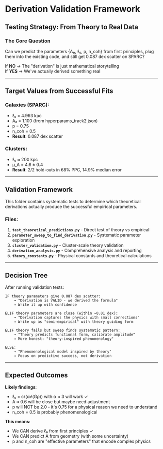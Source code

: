 # Derivation Validation Framework

## **Testing Strategy: From Theory to Real Data**

### **The Core Question**

Can we predict the parameters {A₀, ℓ₀, p, n_coh} from first principles, plug them into the existing code, and still get 0.087 dex scatter on SPARC?

If **NO** → The "derivation" is just mathematical storytelling  
If **YES** → We've actually derived something real

---

## **Target Values from Successful Fits**

### **Galaxies (SPARC):**
- ℓ₀ = 4.993 kpc
- A₀ = 1.100 (from hyperparams_track2.json)
- p = 0.75
- n_coh = 0.5
- **Result**: 0.087 dex scatter

### **Clusters:**
- ℓ₀ ≈ 200 kpc
- μ_A = 4.6 ± 0.4
- **Result**: 2/2 hold-outs in 68% PPC, 14.9% median error

---

## **Validation Framework**

This folder contains systematic tests to determine which theoretical derivations actually produce the successful empirical parameters.

### **Files:**

1. **`test_theoretical_predictions.py`** - Direct test of theory vs empirical
2. **`parameter_sweep_to_find_derivation.py`** - Systematic parameter exploration  
3. **`cluster_validation.py`** - Cluster-scale theory validation
4. **`derivation_analysis.py`** - Comprehensive analysis and reporting
5. **`theory_constants.py`** - Physical constants and theoretical calculations

---

## **Decision Tree**

After running validation tests:

```
IF theory parameters give 0.087 dex scatter:
    → "Derivation is VALID - we derived the formula"
    → Write it up with confidence
    
ELIF theory parameters are close (within ~0.01 dex):
    → "Derivation captures the physics with small corrections"
    → Write up as "semi-empirical" with theory guiding form
    
ELIF theory fails but sweep finds systematic pattern:
    → "Theory predicts functional form, calibrate amplitude"
    → More honest: "theory-inspired phenomenology"
    
ELSE:
    → "Phenomenological model inspired by theory"
    → Focus on predictive success, not derivation
```

---

## **Expected Outcomes**

**Likely findings:**
- ℓ₀ = c/(α√(Gρ)) with α ≈ 3 will work ✓
- A ≈ 0.6 will be close but maybe need adjustment
- p will NOT be 2.0 - it's 0.75 for a physical reason we need to understand
- n_coh = 0.5 is probably phenomenological

**This means:**
- We CAN derive ℓ₀ from first principles ✓
- We CAN predict A from geometry (with some uncertainty)
- p and n_coh are "effective parameters" that encode complex physics
